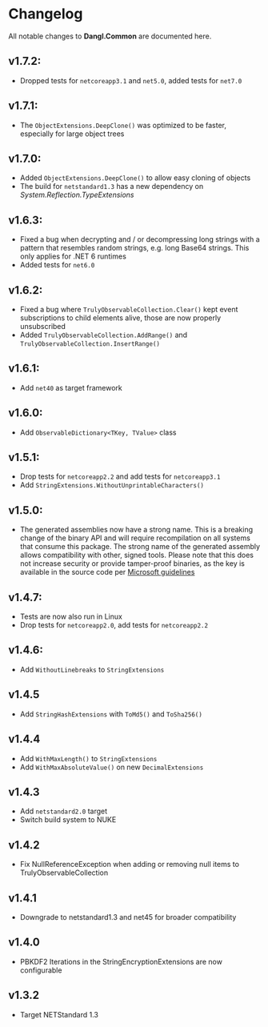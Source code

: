 # Changelog

All notable changes to **Dangl.Common** are documented here.

## v1.7.2:
- Dropped tests for `netcoreapp3.1` and `net5.0`, added tests for `net7.0`

## v1.7.1:
- The `ObjectExtensions.DeepClone()` was optimized to be faster, especially for large object trees

## v1.7.0:
- Added `ObjectExtensions.DeepClone()` to allow easy cloning of objects
- The build for `netstandard1.3` has a new dependency on _System.Reflection.TypeExtensions_

## v1.6.3:
- Fixed a bug when decrypting and / or decompressing long strings with a pattern that resembles random strings, e.g. long Base64 strings. This only applies for .NET 6 runtimes
- Added tests for `net6.0`

## v1.6.2:
- Fixed a bug where `TrulyObservableCollection.Clear()` kept event subscriptions to child elements alive, those are now properly unsubscribed
- Added `TrulyObservableCollection.AddRange()` and `TrulyObservableCollection.InsertRange()`

## v1.6.1:
- Add `net40` as target framework

## v1.6.0:
- Add `ObservableDictionary<TKey, TValue>` class

## v1.5.1:
- Drop tests for `netcoreapp2.2` and add tests for `netcoreapp3.1`
- Add `StringExtensions.WithoutUnprintableCharacters()`

## v1.5.0:
- The generated assemblies now have a strong name. This is a breaking change of the binary API and will require recompilation on all systems that consume this package. The strong name of the generated assembly allows compatibility with other, signed tools. Please note that this does not increase security or provide tamper-proof binaries, as the key is available in the source code per [Microsoft guidelines](https://msdn.microsoft.com/en-us/library/wd40t7ad(v=vs.110).aspx)

## v1.4.7:
- Tests are now also run in Linux
- Drop tests for `netcoreapp2.0`, add tests for `netcoreapp2.2`

## v1.4.6:
- Add `WithoutLinebreaks` to `StringExtensions`

## v1.4.5
- Add `StringHashExtensions` with `ToMd5()` and `ToSha256()`

## v1.4.4
- Add `WithMaxLength()` to `StringExtensions`
- Add `WithMaxAbsoluteValue()` on new `DecimalExtensions`

## v1.4.3
- Add `netstandard2.0` target
- Switch build system to NUKE

## v1.4.2
- Fix NullReferenceException when adding or removing null items to TrulyObservableCollection

## v1.4.1
- Downgrade to netstandard1.3 and net45 for broader compatibility
      
## v1.4.0
- PBKDF2 Iterations in the StringEncryptionExtensions are now configurable

## v1.3.2
- Target NETStandard 1.3
